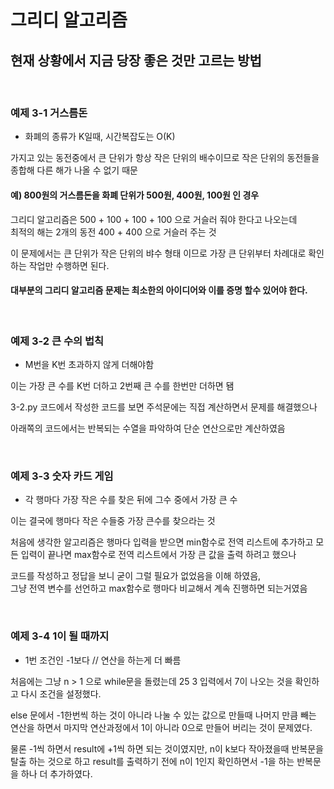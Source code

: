 # 그리디 알고리즘   
## 현재 상황에서 지금 당장 좋은 것만 고르는 방법   

<br>

### 예제 3-1 거스름돈   

- 화폐의 종류가 K일때, 시간복잡도는 O(K)   

가지고 있는 동전중에서 큰 단위가 항상 작은 단위의 배수이므로 작은 단위의 동전들을 종합해 다른 해가 나올 수 없기 때문

#### 예) 800원의 거스름돈을 화폐 단위가 500원, 400원, 100원 인 경우

그리디 알고리즘은 500 + 100 + 100 + 100 으로 거슬러 줘야 한다고 나오는데   
최적의 해는 2개의 동전 400 + 400 으로 거슬러 주는 것

이 문제에서는 큰 단위가 작은 단위의 뱌수 형태 이므로 가장 큰 단위부터 차례대로 확인하는 작업만 수행하면 된다.

#### 대부분의 그리디 알고리즘 문제는 최소한의 아이디어와 이를 증명 할수 있어야 한다.

<br>

### 예제 3-2 큰 수의 법칙   

- M번을 K번 초과하지 않게 더해야함   

이는 가장 큰 수를 K번 더하고 2번째 큰 수를 한번만 더하면 됌

3-2.py 코드에서 작성한 코드를 보면 주석문에는 직접 계산하면서 문제를 해결했으나   

아래쪽의 코드에서는 반복되는 수열을 파악하여 단순 연산으로만 계산하였음

<br>

### 예제 3-3 숫자 카드 게임

- 각 행마다 가장 작은 수를 찾은 뒤에 그수 중에서 가장 큰 수

이는 결국에 행마다 작은 수들중 가장 큰수를 찾으라는 것   

처음에 생각한 알고리즘은 행마다 입력을 받으면 min함수로 전역 리스트에 추가하고 모든 입력이 끝나면 max함수로 전역 리스트에서 가장 큰 값을 출력 하려고 했으나   

코드를 작성하고 정답을 보니 굳이 그럴 필요가 없었음을 이해 하였음,   
그냥 전역 변수를 선언하고 max함수로 행마다 비교해서 계속 진행하면 되는거였음

<br>

### 예제 3-4 1이 될 때까지

- 1번 조건인 -1보다 // 연산을 하는게 더 빠름

처음에는 그냥 n > 1 으로 while문을 돌렸는데 25 3 입력에서 7이 나오는 것을 확인하고 다시 조건을 설정했다.   

else 문에서 -1한번씩 하는 것이 아니라 나눌 수 있는 값으로 만들때 나머지 만큼 빼는 연산을 하면서 마지막 연산과정에서 1이 아니라 0으로 만들어 버리는 것이 문제였다.   

물론 -1씩 하면서 result에 +1씩 하면 되는 것이였지만, n이 k보다 작아졌을때 반복문을 탈출 하는 것으로 하고 result를 출력하기 전에 n이 1인지 확인하면서 -1을 하는 반복문을 하나 더 추가하였다.